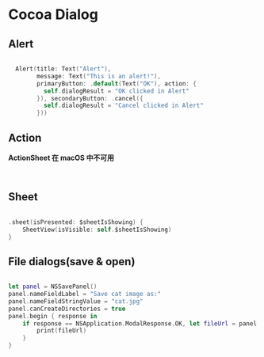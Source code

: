 
# Cocoa Dialog

## Alert 
```swift 

  Alert(title: Text("Alert"),
        message: Text("This is an alert!"),
        primaryButton: .default(Text("OK"), action: {
          self.dialogResult = "OK clicked in Alert"
        }), secondaryButton: .cancel({
          self.dialogResult = "Cancel clicked in Alert"
        }))
```
## Action 
__ActionSheet 在 macOS 中不可用__  
```swift 



```
## Sheet
```swift 

.sheet(isPresented: $sheetIsShowing) {
    SheetView(isVisible: self.$sheetIsShowing)
}


```
## File dialogs(save & open)
```swift 

let panel = NSSavePanel()
panel.nameFieldLabel = "Save cat image as:"
panel.nameFieldStringValue = "cat.jpg"
panel.canCreateDirectories = true
panel.begin { response in
    if response == NSApplication.ModalResponse.OK, let fileUrl = panel.url {
        print(fileUrl)
    }
}
```